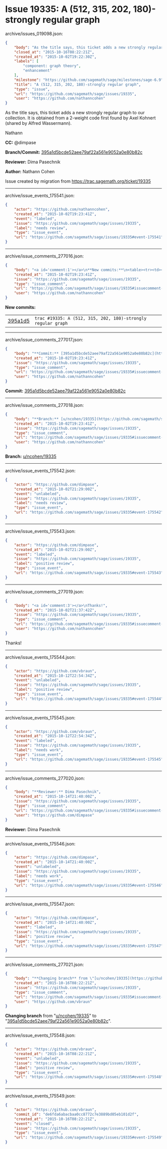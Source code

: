# Issue 19335: A (512, 315, 202, 180)-strongly regular graph

archive/issues_019098.json:
```json
{
    "body": "As the title says, this ticket adds a new strongly regular graph to our collection. It is obtained from a 2-weight code first found by Axel Kohnert (shared by Alfred Wassermann).\n\nNathann\n\n**CC:**  @dimpase\n\n**Branch/Commit:** [395a1d5bcde52aee79af22a561e9052a0e80b82c](https://github.com/sagemath/sagetrac-mirror/commit/395a1d5bcde52aee79af22a561e9052a0e80b82c)\n\n**Reviewer:** Dima Pasechnik\n\n**Author:** Nathann Cohen\n\nIssue created by migration from https://trac.sagemath.org/ticket/19335\n\n",
    "closed_at": "2015-10-16T08:22:21Z",
    "created_at": "2015-10-02T19:22:30Z",
    "labels": [
        "component: graph theory",
        "enhancement"
    ],
    "milestone": "https://github.com/sagemath/sage/milestones/sage-6.9",
    "title": "A (512, 315, 202, 180)-strongly regular graph",
    "type": "issue",
    "url": "https://github.com/sagemath/sage/issues/19335",
    "user": "https://github.com/nathanncohen"
}
```
As the title says, this ticket adds a new strongly regular graph to our collection. It is obtained from a 2-weight code first found by Axel Kohnert (shared by Alfred Wassermann).

Nathann

**CC:**  @dimpase

**Branch/Commit:** [395a1d5bcde52aee79af22a561e9052a0e80b82c](https://github.com/sagemath/sagetrac-mirror/commit/395a1d5bcde52aee79af22a561e9052a0e80b82c)

**Reviewer:** Dima Pasechnik

**Author:** Nathann Cohen

Issue created by migration from https://trac.sagemath.org/ticket/19335





---

archive/issue_events_175541.json:
```json
{
    "actor": "https://github.com/nathanncohen",
    "created_at": "2015-10-02T19:23:41Z",
    "event": "labeled",
    "issue": "https://github.com/sagemath/sage/issues/19335",
    "label": "needs review",
    "type": "issue_event",
    "url": "https://github.com/sagemath/sage/issues/19335#event-175541"
}
```



---

archive/issue_comments_277016.json:
```json
{
    "body": "<a id='comment:1'></a>\n**New commits:**\n<table><tr><td><a href=\"https://github.com/sagemath/sagetrac-mirror/commit/395a1d5bcde52aee79af22a561e9052a0e80b82c\">395a1d5</a></td><td><code>trac #19335: A (512, 315, 202, 180)-strongly regular graph</code></td></tr></table>\n",
    "created_at": "2015-10-02T19:23:41Z",
    "issue": "https://github.com/sagemath/sage/issues/19335",
    "type": "issue_comment",
    "url": "https://github.com/sagemath/sage/issues/19335#issuecomment-277016",
    "user": "https://github.com/nathanncohen"
}
```

<a id='comment:1'></a>
**New commits:**
<table><tr><td><a href="https://github.com/sagemath/sagetrac-mirror/commit/395a1d5bcde52aee79af22a561e9052a0e80b82c">395a1d5</a></td><td><code>trac #19335: A (512, 315, 202, 180)-strongly regular graph</code></td></tr></table>




---

archive/issue_comments_277017.json:
```json
{
    "body": "**Commit:** [395a1d5bcde52aee79af22a561e9052a0e80b82c](https://github.com/sagemath/sagetrac-mirror/commit/395a1d5bcde52aee79af22a561e9052a0e80b82c)",
    "created_at": "2015-10-02T19:23:41Z",
    "issue": "https://github.com/sagemath/sage/issues/19335",
    "type": "issue_comment",
    "url": "https://github.com/sagemath/sage/issues/19335#issuecomment-277017",
    "user": "https://github.com/nathanncohen"
}
```

**Commit:** [395a1d5bcde52aee79af22a561e9052a0e80b82c](https://github.com/sagemath/sagetrac-mirror/commit/395a1d5bcde52aee79af22a561e9052a0e80b82c)



---

archive/issue_comments_277018.json:
```json
{
    "body": "**Branch:** [u/ncohen/19335](https://github.com/sagemath/sagetrac-mirror/tree/u/ncohen/19335)",
    "created_at": "2015-10-02T19:23:41Z",
    "issue": "https://github.com/sagemath/sage/issues/19335",
    "type": "issue_comment",
    "url": "https://github.com/sagemath/sage/issues/19335#issuecomment-277018",
    "user": "https://github.com/nathanncohen"
}
```

**Branch:** [u/ncohen/19335](https://github.com/sagemath/sagetrac-mirror/tree/u/ncohen/19335)



---

archive/issue_events_175542.json:
```json
{
    "actor": "https://github.com/dimpase",
    "created_at": "2015-10-02T21:29:00Z",
    "event": "unlabeled",
    "issue": "https://github.com/sagemath/sage/issues/19335",
    "label": "needs review",
    "type": "issue_event",
    "url": "https://github.com/sagemath/sage/issues/19335#event-175542"
}
```



---

archive/issue_events_175543.json:
```json
{
    "actor": "https://github.com/dimpase",
    "created_at": "2015-10-02T21:29:00Z",
    "event": "labeled",
    "issue": "https://github.com/sagemath/sage/issues/19335",
    "label": "positive review",
    "type": "issue_event",
    "url": "https://github.com/sagemath/sage/issues/19335#event-175543"
}
```



---

archive/issue_comments_277019.json:
```json
{
    "body": "<a id='comment:3'></a>\nThanks!",
    "created_at": "2015-10-02T21:37:42Z",
    "issue": "https://github.com/sagemath/sage/issues/19335",
    "type": "issue_comment",
    "url": "https://github.com/sagemath/sage/issues/19335#issuecomment-277019",
    "user": "https://github.com/nathanncohen"
}
```

<a id='comment:3'></a>
Thanks!



---

archive/issue_events_175544.json:
```json
{
    "actor": "https://github.com/vbraun",
    "created_at": "2015-10-12T22:54:34Z",
    "event": "unlabeled",
    "issue": "https://github.com/sagemath/sage/issues/19335",
    "label": "positive review",
    "type": "issue_event",
    "url": "https://github.com/sagemath/sage/issues/19335#event-175544"
}
```



---

archive/issue_events_175545.json:
```json
{
    "actor": "https://github.com/vbraun",
    "created_at": "2015-10-12T22:54:34Z",
    "event": "labeled",
    "issue": "https://github.com/sagemath/sage/issues/19335",
    "label": "needs work",
    "type": "issue_event",
    "url": "https://github.com/sagemath/sage/issues/19335#event-175545"
}
```



---

archive/issue_comments_277020.json:
```json
{
    "body": "**Reviewer:** Dima Pasechnik",
    "created_at": "2015-10-14T21:40:00Z",
    "issue": "https://github.com/sagemath/sage/issues/19335",
    "type": "issue_comment",
    "url": "https://github.com/sagemath/sage/issues/19335#issuecomment-277020",
    "user": "https://github.com/dimpase"
}
```

**Reviewer:** Dima Pasechnik



---

archive/issue_events_175546.json:
```json
{
    "actor": "https://github.com/dimpase",
    "created_at": "2015-10-14T21:40:00Z",
    "event": "unlabeled",
    "issue": "https://github.com/sagemath/sage/issues/19335",
    "label": "needs work",
    "type": "issue_event",
    "url": "https://github.com/sagemath/sage/issues/19335#event-175546"
}
```



---

archive/issue_events_175547.json:
```json
{
    "actor": "https://github.com/dimpase",
    "created_at": "2015-10-14T21:40:00Z",
    "event": "labeled",
    "issue": "https://github.com/sagemath/sage/issues/19335",
    "label": "positive review",
    "type": "issue_event",
    "url": "https://github.com/sagemath/sage/issues/19335#event-175547"
}
```



---

archive/issue_comments_277021.json:
```json
{
    "body": "**Changing branch** from \"[u/ncohen/19335](https://github.com/sagemath/sagetrac-mirror/tree/u/ncohen/19335)\" to \"[395a1d5bcde52aee79af22a561e9052a0e80b82c](https://github.com/sagemath/sagetrac-mirror/commit/395a1d5bcde52aee79af22a561e9052a0e80b82c)\".",
    "created_at": "2015-10-16T08:22:21Z",
    "issue": "https://github.com/sagemath/sage/issues/19335",
    "type": "issue_comment",
    "url": "https://github.com/sagemath/sage/issues/19335#issuecomment-277021",
    "user": "https://github.com/vbraun"
}
```

**Changing branch** from "[u/ncohen/19335](https://github.com/sagemath/sagetrac-mirror/tree/u/ncohen/19335)" to "[395a1d5bcde52aee79af22a561e9052a0e80b82c](https://github.com/sagemath/sagetrac-mirror/commit/395a1d5bcde52aee79af22a561e9052a0e80b82c)".



---

archive/issue_events_175548.json:
```json
{
    "actor": "https://github.com/vbraun",
    "created_at": "2015-10-16T08:22:21Z",
    "event": "unlabeled",
    "issue": "https://github.com/sagemath/sage/issues/19335",
    "label": "positive review",
    "type": "issue_event",
    "url": "https://github.com/sagemath/sage/issues/19335#event-175548"
}
```



---

archive/issue_events_175549.json:
```json
{
    "actor": "https://github.com/vbraun",
    "commit_id": "de6fda6abacbaa0cc8772c7e3889bd05eb101d2f",
    "created_at": "2015-10-16T08:22:21Z",
    "event": "closed",
    "issue": "https://github.com/sagemath/sage/issues/19335",
    "type": "issue_event",
    "url": "https://github.com/sagemath/sage/issues/19335#event-175549"
}
```
